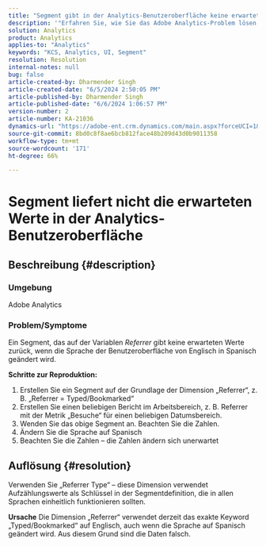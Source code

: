 ```yaml
---
title: "Segment gibt in der Analytics-Benutzeroberfläche keine erwarteten Werte zurück"
description: '"Erfahren Sie, wie Sie das Adobe Analytics-Problem lösen können, bei dem ein Segment nicht in erwarteten Werten in der Analytics-Benutzeroberfläche zurückgegeben wird. Verwenden Sie "\"Referrer-Typ\"."'
solution: Analytics
product: Analytics
applies-to: "Analytics"
keywords: "KCS, Analytics, UI, Segment"
resolution: Resolution
internal-notes: null
bug: false
article-created-by: Dharmender Singh
article-created-date: "6/5/2024 2:50:05 PM"
article-published-by: Dharmender Singh
article-published-date: "6/6/2024 1:06:57 PM"
version-number: 2
article-number: KA-21036
dynamics-url: "https://adobe-ent.crm.dynamics.com/main.aspx?forceUCI=1&pagetype=entityrecord&etn=knowledgearticle&id=e882ece1-4a23-ef11-840a-6045bd08369f"
source-git-commit: 8bd0c8f8ae6bcb812face48b209d43d0b9011358
workflow-type: tm+mt
source-wordcount: '171'
ht-degree: 66%

---
```


# Segment liefert nicht die erwarteten Werte in der Analytics-Benutzeroberfläche

## Beschreibung {#description}


### <b>Umgebung</b>

Adobe Analytics



### <b>Problem/Symptome</b>

Ein Segment, das auf der Variablen *Referrer* gibt keine erwarteten Werte zurück, wenn die Sprache der Benutzeroberfläche von Englisch in Spanisch geändert wird.



<b>Schritte zur Reproduktion:</b>

1. Erstellen Sie ein Segment auf der Grundlage der Dimension „Referrer“, z. B. „Referrer = Typed/Bookmarked“
2. Erstellen Sie einen beliebigen Bericht im Arbeitsbereich, z. B. Referrer mit der Metrik „Besuche“ für einen beliebigen Datumsbereich.
3. Wenden Sie das obige Segment an. Beachten Sie die Zahlen.
4. Ändern Sie die Sprache auf Spanisch
5. Beachten Sie die Zahlen – die Zahlen ändern sich unerwartet



## Auflösung {#resolution}


Verwenden Sie „Referrer Type“ – diese Dimension verwendet Aufzählungswerte als Schlüssel in der Segmentdefinition, die in allen Sprachen einheitlich funktionieren sollten.


<b>Ursache</b>
Die Dimension „Referrer“ verwendet derzeit das exakte Keyword „Typed/Bookmarked“ auf Englisch, auch wenn die Sprache auf Spanisch geändert wird. Aus diesem Grund sind die Daten falsch.
